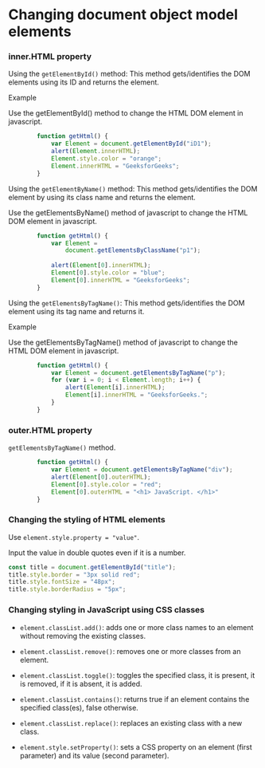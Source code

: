 # Changing document object model elements

### inner.HTML property

Using the `getElementById()` method: This method gets/identifies the DOM elements using its ID and returns the element.

Example

Use the getElementById() method to change the HTML DOM element in javascript.
```js
        function getHtml() { 
            var Element = document.getElementById("iD1"); 
            alert(Element.innerHTML); 
            Element.style.color = "orange"; 
            Element.innerHTML = "GeeksforGeeks"; 
        } 
```

Using the `getElementByName()` method: This method gets/identifies the DOM element by using its class name and returns the element.

Use the getElementsByName() method of javascript to change the HTML DOM element in javascript.
```js
        function getHtml() { 
            var Element =  
                document.getElementsByClassName("p1"); 
  
            alert(Element[0].innerHTML); 
            Element[0].style.color = "blue"; 
            Element[0].innerHTML = "GeeksforGeeks"; 
        } 
``` 

Using the `getElementsByTagName()`: This method gets/identifies the DOM element using its tag name and returns it.

Example

Use the getElementsByTagName() method of javascript to change the HTML DOM element in javascript.
```js
        function getHtml() { 
            var Element = document.getElementsByTagName("p"); 
            for (var i = 0; i < Element.length; i++) { 
                alert(Element[i].innerHTML); 
                Element[i].innerHTML = "GeeksforGeeks."; 
            } 
        } 
``` 
### outer.HTML property

`getElementsByTagName()` method. 
```js
        function getHtml() { 
            var Element = document.getElementsByTagName("div"); 
            alert(Element[0].outerHTML); 
            Element[0].style.color = "red"; 
            Element[0].outerHTML = "<h1> JavaScript. </h1>"
        } 
```
### Changing the styling of HTML elements

Use `element.style.property = "value"`.

Input the value in double quotes even if it is a number.
```js
const title = document.getElementById("title");
title.style.border = "3px solid red";
title.style.fontSize = "48px";
title.style.borderRadius = "5px";
```

### Changing styling in JavaScript using CSS classes

- `element.classList.add()`: adds one or more class names to an element without removing the existing classes.

- `element.classList.remove()`: removes one or more classes from an element.

- `element.classList.toggle()`: toggles the specified class, it is present, it is removed, if it is absent, it is added.

- `element.classList.contains()`: returns true if an element contains the specified class(es), false otherwise.

- `element.classList.replace()`: replaces an existing class with a new class.

- `element.style.setProperty()`: sets a CSS property on an element (first parameter) and its value (second parameter).